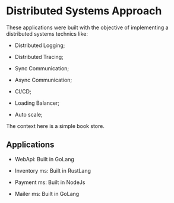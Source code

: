# Distributed Systems Approach

These applications were built with the objective of implementing a distributed systems technics like: 
 
 - Distributed Logging;
 
 - Distributed Tracing;
 
 - Sync Communication;
 
 - Async Communication;

 - CI/CD;

 - Loading Balancer;

 - Auto scale;

The context here is a simple book store.

## Applications

- WebApi: Built in GoLang

- Inventory ms: Built in RustLang

- Payment ms: Built in NodeJs

- Mailer ms: Built in GoLang

